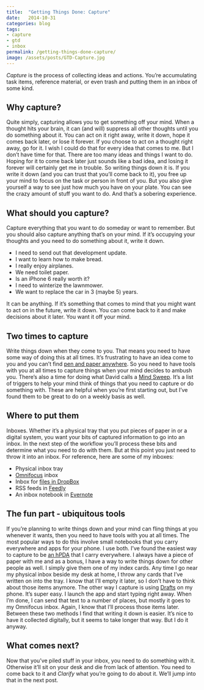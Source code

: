 ```yaml
---
title:  "Getting Things Done: Capture"
date:   2014-10-31
categories: blog
tags:
- capture
- gtd
- inbox
permalink: /getting-things-done-capture/
image: /assets/posts/GTD-Capture.jpg
---
```


_Capture_ is the process of collecting ideas and actions. You’re accumulating task items, reference material, or even trash and putting them in an inbox of some kind.

<!--more-->

## Why capture?

Quite simply, capturing allows you to get something off your mind. When a thought hits your brain, it can (and will) suppress all other thoughts until you do something about it. You can act on it right away, write it down, hope it comes back later, or lose it forever. If you choose to act on a thought right away, go for it. I wish I could do that for every idea that comes to me. But I don’t have time for that. There are too many ideas and things I want to do. Hoping for it to come back later just sounds like a bad idea, and losing it forever will certainly get me in trouble. So writing things down it is. If you write it down (and you can trust that you’ll come back to it), you free up your mind to focus on the task or person in front of you. But you also give yourself a way to see just how much you have on your plate. You can see the crazy amount of stuff you want to do. And that’s a sobering experience.

## What should you capture?

Capture everything that you want to do someday or want to remember. But you should also capture anything that’s on your mind. If it’s occupying your thoughts and you need to do something about it, write it down.

*   I need to send out that development update.
*   I want to learn how to make bread.
*   I really enjoy airplanes.
*   We need toilet paper.
*   Is an iPhone 6 really worth it?
*   I need to winterize the lawnmower.
*   We want to replace the car in 3 (maybe 5) years.

It can be anything. If it’s something that comes to mind that you might want to act on in the future, write it down. You can come back to it and make decisions about it later. You want it off your mind.

## Two times to capture

Write things down when they come to you. That means you need to have some way of doing this at all times. It’s frustrating to have an idea come to you and you can’t find [pen and paper anywhere](http://joebuhlig.com/what-is-an-hpda-and-how-do-i-use-it/). So you need to have tools with you at all times to capture things when your mind decides to ambush you. There’s also a time for doing what David calls a [Mind Sweep](http://gettingthingsdone.com/wp-content/uploads/2014/10/Mind_Sweep_Trigger_List.pdf). It’s a list of triggers to help your mind think of things that you need to capture or do something with. These are helpful when you’re first starting out, but I’ve found them to be great to do on a weekly basis as well.

## Where to put them

Inboxes. Whether it’s a physical tray that you put pieces of paper in or a digital system, you want your bits of captured information to go into an inbox. In the next step of the workflow you’ll process these bits and determine what you need to do with them. But at this point you just need to throw it into an inbox. For reference, here are some of my inboxes:

*   Physical inbox tray
*   [Omnifocus](http://joebuhlig.com/omnifocus-setup-workflow/) inbox
*   Inbox for [files in DropBox](http://joebuhlig.com/file-naming-disorganization/)
*   RSS feeds in [Feedly](http://feedly.com)
*   An inbox notebook in [Evernote](https://www.evernote.com/referral/Registration.action?uid=49404&sig=e2dd914576c3ec9818e0311976a19dc1)

## The fun part - ubiquitous tools

If you’re planning to write things down and your mind can fling things at you whenever it wants, then you need to have tools with you at all times. The most popular ways to do this involve small notebooks that you carry everywhere and apps for your phone. I use both. I’ve found the easiest way to capture to be [an hPDA](http://joebuhlig.com/what-is-an-hpda-and-how-do-i-use-it/) that I carry everywhere. I always have a piece of paper with me and as a bonus, I have a way to write things down for other people as well. I simply give them one of my index cards. Any time I go near my physical inbox beside my desk at home, I throw any cards that I’ve written on into the tray. I know that I’ll empty it later, so I don’t have to think about those items anymore. The other way I capture is using [Drafts](http://agiletortoise.com/drafts/) on my phone. It’s super easy. I launch the app and start typing right away. When I’m done, I can send that text to a number of places, but mostly it goes to my Omnifocus inbox. Again, I know that I’ll process those items later. Between these two methods I find that writing it down is easier. It’s nice to have it collected digitally, but it seems to take longer that way. But I do it anyway.

## What comes next?

Now that you’ve piled stuff in your inbox, you need to do something with it. Otherwise it’ll sit on your desk and die from lack of attention. You need to come back to it and _Clarify_ what you’re going to do about it. We’ll jump into that in the next post.